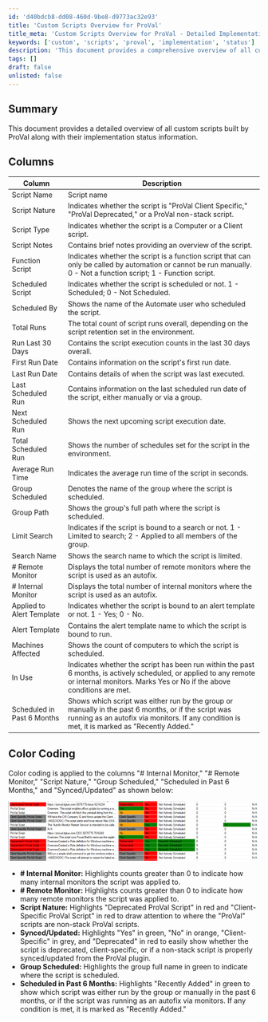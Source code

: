 ```yaml
---
id: 'd40bdcb8-dd08-460d-9be8-d9773ac32e93'
title: 'Custom Scripts Overview for ProVal'
title_meta: 'Custom Scripts Overview for ProVal - Detailed Implementation Status'
keywords: ['custom', 'scripts', 'proval', 'implementation', 'status']
description: 'This document provides a comprehensive overview of all custom scripts built by ProVal, detailing their implementation status and various attributes, including execution counts, scheduling information, and color coding for easy identification of script characteristics.'
tags: []
draft: false
unlisted: false
---
```


## Summary

This document provides a detailed overview of all custom scripts built by ProVal along with their implementation status information.

## Columns

| Column                    | Description                                                                                                                                                        |
|--------------------------|--------------------------------------------------------------------------------------------------------------------------------------------------------------------|
| Script Name               | Script name                                                                                                                                                       |
| Script Nature            | Indicates whether the script is "ProVal Client Specific," "ProVal Deprecated," or a ProVal non-stack script.                                                      |
| Script Type               | Indicates whether the script is a Computer or a Client script.                                                                                                |
| Script Notes             | Contains brief notes providing an overview of the script.                                                                                                     |
| Function Script           | Indicates whether the script is a function script that can only be called by automation or cannot be run manually. 0 - Not a function script; 1 - Function script. |
| Scheduled Script          | Indicates whether the script is scheduled or not. 1 - Scheduled; 0 - Not Scheduled.                                                                          |
| Scheduled By             | Shows the name of the Automate user who scheduled the script.                                                                                                  |
| Total Runs               | The total count of script runs overall, depending on the script retention set in the environment.                                                              |
| Run Last 30 Days         | Contains the script execution counts in the last 30 days overall.                                                                                             |
| First Run Date           | Contains information on the script's first run date.                                                                                                          |
| Last Run Date            | Contains details of when the script was last executed.                                                                                                         |
| Last Scheduled Run       | Contains information on the last scheduled run date of the script, either manually or via a group.                                                              |
| Next Scheduled Run       | Shows the next upcoming script execution date.                                                                                                                |
| Total Scheduled Run      | Shows the number of schedules set for the script in the environment.                                                                                           |
| Average Run Time         | Indicates the average run time of the script in seconds.                                                                                                       |
| Group Scheduled           | Denotes the name of the group where the script is scheduled.                                                                                                   |
| Group Path               | Shows the group's full path where the script is scheduled.                                                                                                     |
| Limit Search             | Indicates if the script is bound to a search or not. 1 - Limited to search; 2 - Applied to all members of the group.                                          |
| Search Name              | Shows the search name to which the script is limited.                                                                                                          |
| # Remote Monitor         | Displays the total number of remote monitors where the script is used as an autofix.                                                                           |
| # Internal Monitor       | Displays the total number of internal monitors where the script is used as an autofix.                                                                         |
| Applied to Alert Template  | Indicates whether the script is bound to an alert template or not. 1 - Yes; 0 - No.                                                                          |
| Alert Template           | Contains the alert template name to which the script is bound to run.                                                                                          |
| Machines Affected        | Shows the count of computers to which the script is scheduled.                                                                                                 |
| In Use                   | Indicates whether the script has been run within the past 6 months, is actively scheduled, or applied to any remote or internal monitors. Marks Yes or No if the above conditions are met. |
| Scheduled in Past 6 Months | Shows which script was either run by the group or manually in the past 6 months, or if the script was running as an autofix via monitors. If any condition is met, it is marked as "Recently Added." |

## Color Coding

Color coding is applied to the columns "# Internal Monitor," "# Remote Monitor," "Script Nature," "Group Scheduled," "Scheduled in Past 6 Months," and "Synced/Updated" as shown below:

![Color Coding](../../../static/img/ProVal-Script-Detailed-Report/image_1.png)

- **# Internal Monitor:** Highlights counts greater than 0 to indicate how many internal monitors the script was applied to.
- **# Remote Monitor:** Highlights counts greater than 0 to indicate how many remote monitors the script was applied to.
- **Script Nature:** Highlights "Deprecated ProVal Script" in red and "Client-Specific ProVal Script" in red to draw attention to where the "ProVal" scripts are non-stack ProVal scripts.
- **Synced/Updated:** Highlights "Yes" in green, "No" in orange, "Client-Specific" in grey, and "Deprecated" in red to easily show whether the script is deprecated, client-specific, or if a non-stack script is properly synced/updated from the ProVal plugin.
- **Group Scheduled:** Highlights the group full name in green to indicate where the script is scheduled.
- **Scheduled in Past 6 Months:** Highlights "Recently Added" in green to show which script was either run by the group or manually in the past 6 months, or if the script was running as an autofix via monitors. If any condition is met, it is marked as "Recently Added."

